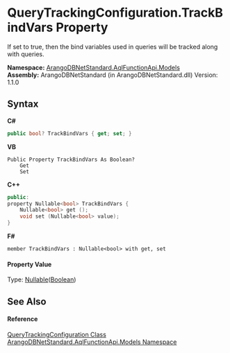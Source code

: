 # QueryTrackingConfiguration.TrackBindVars Property 
 

If set to true, then the bind variables used in queries will be tracked along with queries.

**Namespace:**&nbsp;<a href="e03acbe1-782e-533e-7ffe-cd51613ed54f">ArangoDBNetStandard.AqlFunctionApi.Models</a><br />**Assembly:**&nbsp;ArangoDBNetStandard (in ArangoDBNetStandard.dll) Version: 1.1.0

## Syntax

**C#**<br />
``` C#
public bool? TrackBindVars { get; set; }
```

**VB**<br />
``` VB
Public Property TrackBindVars As Boolean?
	Get
	Set
```

**C++**<br />
``` C++
public:
property Nullable<bool> TrackBindVars {
	Nullable<bool> get ();
	void set (Nullable<bool> value);
}
```

**F#**<br />
``` F#
member TrackBindVars : Nullable<bool> with get, set

```


#### Property Value
Type: <a href="https://docs.microsoft.com/dotnet/api/system.nullable-1" target="_blank" rel="noopener noreferrer">Nullable</a>(<a href="https://docs.microsoft.com/dotnet/api/system.boolean" target="_blank" rel="noopener noreferrer">Boolean</a>)

## See Also


#### Reference
<a href="822307a9-625d-2a71-e3f5-a759e195fc02">QueryTrackingConfiguration Class</a><br /><a href="e03acbe1-782e-533e-7ffe-cd51613ed54f">ArangoDBNetStandard.AqlFunctionApi.Models Namespace</a><br />